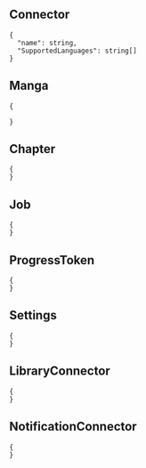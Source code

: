 ﻿## Connector

```
{
  "name": string,
  "SupportedLanguages": string[]
}
```

## Manga
```
{
    
}
```

## Chapter
```
{
}
```

## Job
```
{
}
```

## ProgressToken
```
{
}
```

## Settings
```
{
}
```

## LibraryConnector
```
{
}
```

## NotificationConnector
```
{
}
```